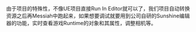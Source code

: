 由于项目的特殊性，不像UE项目直接Run In Editor就可以了，我们项目自动转换资源之后再Messiah中跑起来，如果想要调试就要用到公司自研的Sunshine编辑器的功能，实时查看游戏Runtime的对象和其属性，调整相机等。